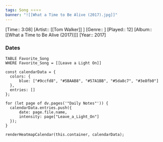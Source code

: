 ```yaml
---
tags: Song ⭐⭐⭐⭐ 
banner: "![[What a Time to Be Alive (2017).jpg]]"
---
```

[Time:: 3:08]
[Artist:: [[Tom Walker]] ]
[Genre:: ]
[Played:: 12]
[Album:: [[What a Time to Be Alive (2017)]]]
[Year:: 2017]
### Dates
````dataview
TABLE Favorite_Song
WHERE Favorite_Song = [[Leave a Light On]]
````
  ```dataviewjs
const calendarData = { 
	colors: { 
		blue: ["#9ccfd8", "#5BAAB8", "#57A1BB", "#5da8c7", "#3e8fb0"] 
	}, 
	entries: [] 
}; 

for (let page of dv.pages('"Daily Notes"')) { 
	calendarData.entries.push({ 
		date: page.file.name, 
		intensity: page["Leave_a_Light_On"]
	}); 
} 

renderHeatmapCalendar(this.container, calendarData);
```

